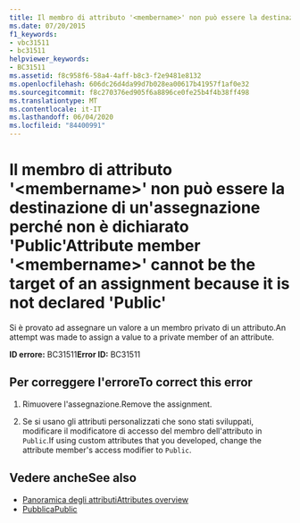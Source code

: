 ```yaml
---
title: Il membro di attributo '<membername>' non può essere la destinazione di un'assegnazione perché non è dichiarato 'Public'
ms.date: 07/20/2015
f1_keywords:
- vbc31511
- bc31511
helpviewer_keywords:
- BC31511
ms.assetid: f8c958f6-58a4-4aff-b8c3-f2e9481e8132
ms.openlocfilehash: 606dc26d4da99d7b028ea00617b41957f1af0e32
ms.sourcegitcommit: f8c270376ed905f6a8896ce0fe25b4f4b38ff498
ms.translationtype: MT
ms.contentlocale: it-IT
ms.lasthandoff: 06/04/2020
ms.locfileid: "84400991"
---
```

# <a name="attribute-member-membername-cannot-be-the-target-of-an-assignment-because-it-is-not-declared-public"></a><span data-ttu-id="51edd-102">Il membro di attributo '\<membername>' non può essere la destinazione di un'assegnazione perché non è dichiarato 'Public'</span><span class="sxs-lookup"><span data-stu-id="51edd-102">Attribute member '\<membername>' cannot be the target of an assignment because it is not declared 'Public'</span></span>
<span data-ttu-id="51edd-103">Si è provato ad assegnare un valore a un membro privato di un attributo.</span><span class="sxs-lookup"><span data-stu-id="51edd-103">An attempt was made to assign a value to a private member of an attribute.</span></span>  
  
 <span data-ttu-id="51edd-104">**ID errore:** BC31511</span><span class="sxs-lookup"><span data-stu-id="51edd-104">**Error ID:** BC31511</span></span>  
  
## <a name="to-correct-this-error"></a><span data-ttu-id="51edd-105">Per correggere l'errore</span><span class="sxs-lookup"><span data-stu-id="51edd-105">To correct this error</span></span>  
  
1. <span data-ttu-id="51edd-106">Rimuovere l'assegnazione.</span><span class="sxs-lookup"><span data-stu-id="51edd-106">Remove the assignment.</span></span>  
  
2. <span data-ttu-id="51edd-107">Se si usano gli attributi personalizzati che sono stati sviluppati, modificare il modificatore di accesso del membro dell'attributo in `Public`.</span><span class="sxs-lookup"><span data-stu-id="51edd-107">If using custom attributes that you developed, change the attribute member's access modifier to `Public`.</span></span>  
  
## <a name="see-also"></a><span data-ttu-id="51edd-108">Vedere anche</span><span class="sxs-lookup"><span data-stu-id="51edd-108">See also</span></span>

- [<span data-ttu-id="51edd-109">Panoramica degli attributi</span><span class="sxs-lookup"><span data-stu-id="51edd-109">Attributes overview</span></span>](../programming-guide/concepts/attributes/index.md)
- [<span data-ttu-id="51edd-110">Pubblica</span><span class="sxs-lookup"><span data-stu-id="51edd-110">Public</span></span>](../language-reference/modifiers/public.md)
